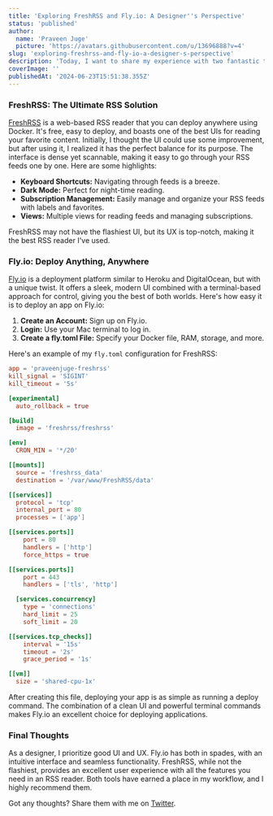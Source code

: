 ```yaml
---
title: 'Exploring FreshRSS and Fly.io: A Designer''s Perspective'
status: 'published'
author:
  name: 'Praveen Juge'
  picture: 'https://avatars.githubusercontent.com/u/13696888?v=4'
slug: 'exploring-freshrss-and-fly-io-a-designer-s-perspective'
description: 'Today, I want to share my experience with two fantastic tools: FreshRSS and Fly.io. As a designer and not a backend nerd, these platforms have impressed me with their ease of use and outstanding UI/UX. Let''s dive in!'
coverImage: ''
publishedAt: '2024-06-23T15:51:38.355Z'
---
```


### FreshRSS: The Ultimate RSS Solution

[FreshRSS](https://freshrss.org) is a web-based RSS reader that you can deploy anywhere using Docker. It's free, easy to deploy, and boasts one of the best UIs for reading your favorite content. Initially, I thought the UI could use some improvement, but after using it, I realized it has the perfect balance for its purpose. The interface is dense yet scannable, making it easy to go through your RSS feeds one by one. Here are some highlights:

- **Keyboard Shortcuts:** Navigating through feeds is a breeze.
- **Dark Mode:** Perfect for night-time reading.
- **Subscription Management:** Easily manage and organize your RSS feeds with labels and favorites.
- **Views:** Multiple views for reading feeds and managing subscriptions.

FreshRSS may not have the flashiest UI, but its UX is top-notch, making it the best RSS reader I've used.

### Fly.io: Deploy Anything, Anywhere

[Fly.io](https://fly.io) is a deployment platform similar to Heroku and DigitalOcean, but with a unique twist. It offers a sleek, modern UI combined with a terminal-based approach for control, giving you the best of both worlds. Here's how easy it is to deploy an app on Fly.io:

1. **Create an Account:** Sign up on Fly.io.
2. **Login:** Use your Mac terminal to log in.
3. **Create a fly.toml File:** Specify your Docker file, RAM, storage, and more.

Here's an example of my `fly.toml` configuration for FreshRSS:

```toml
app = 'praveenjuge-freshrss'
kill_signal = 'SIGINT'
kill_timeout = '5s'

[experimental]
  auto_rollback = true

[build]
  image = 'freshrss/freshrss'

[env]
  CRON_MIN = '*/20'

[[mounts]]
  source = 'freshrss_data'
  destination = '/var/www/FreshRSS/data'

[[services]]
  protocol = 'tcp'
  internal_port = 80
  processes = ['app']

[[services.ports]]
    port = 80
    handlers = ['http']
    force_https = true

[[services.ports]]
    port = 443
    handlers = ['tls', 'http']

  [services.concurrency]
    type = 'connections'
    hard_limit = 25
    soft_limit = 20

[[services.tcp_checks]]
    interval = '15s'
    timeout = '2s'
    grace_period = '1s'

[[vm]]
  size = 'shared-cpu-1x'
```

After creating this file, deploying your app is as simple as running a deploy command. The combination of a clean UI and powerful terminal commands makes Fly.io an excellent choice for deploying applications.

### Final Thoughts

As a designer, I prioritize good UI and UX. Fly.io has both in spades, with an intuitive interface and seamless functionality. FreshRSS, while not the flashiest, provides an excellent user experience with all the features you need in an RSS reader. Both tools have earned a place in my workflow, and I highly recommend them.

Got any thoughts? Share them with me on [Twitter](https://twitter.com/praveenjuge).